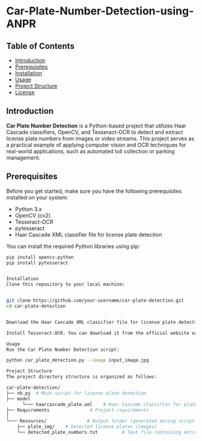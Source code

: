 # Car-Plate-Number-Detection-using-ANPR

## Table of Contents
- [Introduction](#introduction)
- [Prerequisites](#prerequisites)
- [Installation](#installation)
- [Usage](#usage)
- [Project Structure](#project-structure)
- [License](#license)

## Introduction

**Car Plate Number Detection** is a Python-based project that utilizes Haar Cascade classifiers, OpenCV, and Tesseract-OCR to detect and extract license plate numbers from images or video streams. This project serves as a practical example of applying computer vision and OCR techniques for real-world applications, such as automated toll collection or parking management.

## Prerequisites

Before you get started, make sure you have the following prerequisites installed on your system:

- Python 3.x
- OpenCV (cv2)
- Tesseract-OCR
- pytesseract
- Haar Cascade XML classifier file for license plate detection

You can install the required Python libraries using pip:

```bash
pip install opencv-python
pip install pytesseract


Installation
Clone this repository to your local machine:


git clone https://github.com/your-username/car-plate-detection.git
cd car-plate-detection


Download the Haar Cascade XML classifier file for license plate detection and place it in the project directory.

Install Tesseract-OCR. You can download it from the official website or use a package manager specific to your operating system.

Usage
Run the Car Plate Number Detection script:

python car_plate_detection.py --image input_image.jpg

Project Structure
The project directory structure is organized as follows:

car-plate-detection/
├── nb.py  # Main script for license plate detection
├── model
      └─── haarcascade_plate.xml    # Haar Cascade classifier for plate detection
├── Requirements               # Project requirements
│
└─── Resources/               # Output folder (generated during script execution)
    ├── plate_img/    # Detected license plates (images)
    └── detected_plate_numbers.txt         # Text file containing extracted plate numbers
